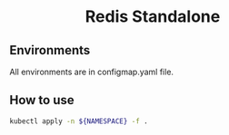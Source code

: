 <h1 align="center">Redis Standalone</h1>

## Environments

All environments are in configmap.yaml file.

## How to use

```bash
kubectl apply -n ${NAMESPACE} -f .
```
